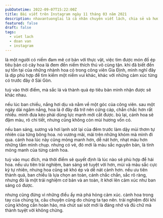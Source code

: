 ```yaml
---
pubDatetime: 2022-09-07T15:22:00Z
title: Bài viết trên Instagram ngày 11 tháng 03 năm 2021
description: nhavantuonglai là cá nhân chuyên viết lách, chia sẻ và hướng dẫn mọi người thuần thục hơn khi thực hành viết lách mỗi ngày qua những bài chia sẻ ngắn trên Instagram chính thức.
featured: false
draft: false
tags:
  - viet lach
  - doan van
  - instagram
---
```


là một người có niềm đam mê cơ bản với thực vật, việc tìm được món đồ ép tiêu bản cỏ cây hoa lá đem đến niềm thích thú vô cùng tận. khi đã biết đến sự tồn tại của những nhành hoa cỏ trong công viên Gia Định, mình nghĩ đây là dịp phù hợp để tìm kiếm một niềm vui khác, khác với những cảm xúc từng có trước đây ở Sài Gòn.

tuỳ vào thời điểm, mà sắc lá và thành quả ép tiêu bản mình nhận được sẽ khác nhau.

nếu lúc ban chiều, nắng hơi dịu và nằm về một góc của công viên. sau một ngày dài ngâm nắng, hoa lá ở đây đã trở nên cứng cáp, chắn chắc hơn rất nhiều. mình đưa kéo phải dùng lực mạnh mới cắt được. bù lại, cánh hoa sẽ đậm màu, rõ chi tiết, nhưng cũng không còn mùi hương vốn có.

nếu ban sáng, sương và hơi lạnh sót lại của đêm trước làm dậy mùi thơm tự nhiên của từng bông hoa. nó vương mãi, mãi trên những khóm mà mình đi qua. cánh hoa lúc này cũng mỏng manh hơn, dễ nát hơn, nhạt màu hơn những tấm mình chụp. nhưng có vẻ, đó mới là màu sắc nguyên bản, là tính mỏng manh của từng cánh hoa.

tuỳ vào mục đích, mà thời điểm sẽ quyết định là lúc nào sẽ phù hợp để hái hoa. nếu ưu tiên trải nghiệm, ban sáng sẽ tuyệt vời hơn, mùi và màu sắc cực kỳ tự nhiên, nhưng hoa cũng sẽ khó ép và dễ nát cành hơn. nếu ưu tiên thành quả, ban chiều là lựa chọn an toàn, cánh chắc chắn, sắc rõ ràng, nhưng đó là một trải nghiệm cơ bản và an toàn, ít khơi lên cảm xúc như ban sáng có được.

nhưng cũng đừng vì những điều ấy mà phá hỏng cảm xúc. cành hoa trong tay của chúng ta, câu chuyện cũng do chúng ta tạo nên. trải nghiệm đôi khi cũng không cần hoàn hảo, mà chút sai sót mới là đáng nhớ và đủ chữ mà thành tuyệt vời không chừng.
